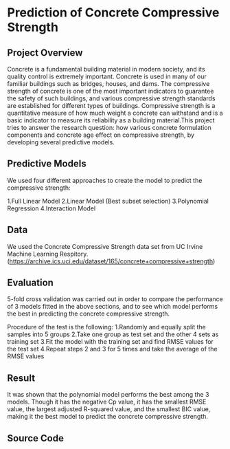 # Prediction of Concrete Compressive Strength 
## Project Overview
Concrete is a fundamental building material in modern society, and its quality control is extremely important. Concrete is used in many of our familiar buildings such as bridges, houses, and dams. The compressive strength of concrete is one of the most important indicators to guarantee the safety of such buildings, and various compressive strength standards are established for different types of buildings. Compressive strength is a quantitative measure of how much weight a concrete can withstand and is a basic indicator to measure its reliability as a building material.This project tries to answer the research question: how various concrete formulation components and concrete age effect on compressive strength, by developing several predictive models.

## Predictive Models
We used four different approaches to create the model to predict the compressive strength:

1.Full Linear Model
2.Linear Model (Best subset selection)
3.Polynomial Regression
4.Interaction Model

## Data
We used the Concrete Compressive Strength data set from UC Irvine Machine Learning Respitory. (https://archive.ics.uci.edu/dataset/165/concrete+compressive+strength)

## Evaluation
5-fold cross validation was carried out in order to compare the performance of 3 models fitted in the above sections, and to see which model performs the best in predicting the concrete compressive strength. 

Procedure of the test is the following:
1.Randomly and equally split the samples into 5 groups
2.Take one group as test set and the other 4 sets as training set
3.Fit the model with the training set and find RMSE values for the test set
4.Repeat steps 2 and 3 for 5 times and take the average of the RMSE values 

## Result
It was shown that the polynomial model performs the best among the 3 models. Though it has the negative Cp value, it has the smallest RMSE value, the largest adjusted R-squared value, and the smallest BIC value, making it the best model to predict the concrete compressive strength. 

## Source Code

